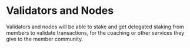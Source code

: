 # Validators and Nodes

Validators and nodes will be able to stake and get delegated staking from members to validate transactions, for the coaching or other services they give to the member community.
